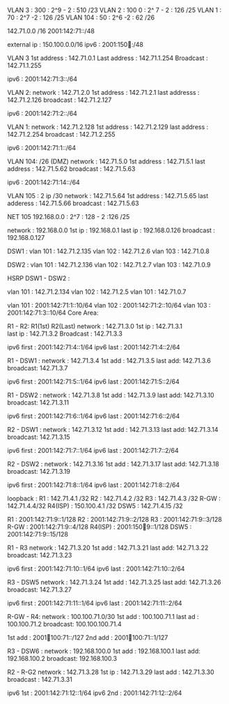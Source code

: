 VLAN 3 : 300 : 2^9 - 2 : 510  /23
VLAN 2 : 100 0 : 2^ 7 - 2 : 126 /25
VLAN 1 : 70 : 2^7 -2 : 126  /25
VLAN 104 : 50 : 2^6 -2 : 62 /26

142.71.0.0 /16
2001:142:71::/48

external ip : 150.100.0.0/16
ipv6 : 2001:150:100::/48

VLAN 3
1st address : 142.71.0.1
Last address : 142.71.1.254
Broadcast : 142.71.1.255

ipv6 : 2001:142:71:3::/64

VLAN 2:
network : 142.71.2.0
1st address : 142.71.2.1
last addresss : 142.71.2.126
broadcast : 142.71.2.127

ipv6 : 2001:142:71:2::/64

VLAN 1:
network : 142.71.2.128
1st address : 142.71.2.129
last address : 142.71.2.254
broadcast : 142.71.2.255

ipv6 : 2001:142:71:1::/64

VLAN 104: /26 (DMZ)
network : 142.71.5.0
1st address : 142.71.5.1
last address : 142.71.5.62
broadcast : 142.71.5.63

ipv6 : 2001:142:71:14::/64

VLAN 105 : 2 ip /30
network : 142.71.5.64
1st address : 142.71.5.65
last adderess : 142.71.5.66
broadcast : 142.71.5.63

NET 105
192.168.0.0 : 2^7 : 128 - 2 :126 /25

network      :  192.168.0.0
1st ip       :  192.168.0.1
last ip      :  192.168.0.126
broadcast    :  192.168.0.127



DSW1 : 
vlan 101  : 142.71.2.135
vlan 102  : 142.71.2.6
vlan 103  : 142.71.0.8

DSW2 : 
vlan 101  : 142.71.2.136
vlan 102  : 142.71.2.7
vlan 103  : 142.71.0.9

HSRP DSW1 - DSW2 :

vlan 101 : 142.71.2.134
vlan 102 : 142.71.2.5
vlan 101 : 142.71.0.7

vlan 101 : 2001:142:71:1::10/64
vlan 102 : 2001:142:71:2::10/64
vlan 103 : 2001:142:71:3::10/64
Core Area: 

R1 - R2: R1(1st) R2(Last)
network : 142.71.3.0 
1st ip : 142.71.3.1     
last ip : 142.71.3.2
Broadcast : 142.71.3.3

ipv6 first : 2001:142:71:4::1/64
ipv6 last  : 2001:142:71:4::2/64

R1 - DSW1 : 
network : 142.71.3.4
1st add : 142.71.3.5
last add: 142.71.3.6
broadcast: 142.71.3.7

ipv6 first : 2001:142:71:5::1/64
ipv6 last  : 2001:142:71:5::2/64

R1 - DSW2 : 
network : 142.71.3.8
1st add : 142.71.3.9
last add: 142.71.3.10
broadcast: 142.71.3.11

ipv6 first : 2001:142:71:6::1/64
ipv6 last  : 2001:142:71:6::2/64

R2 - DSW1 : 
network : 142.71.3.12
1st add : 142.71.3.13
last add: 142.71.3.14
broadcast: 142.71.3.15


ipv6 first : 2001:142:71:7::1/64
ipv6 last  : 2001:142:71:7::2/64

R2 - DSW2 : 
network : 142.71.3.16
1st add : 142.71.3.17
last add: 142.71.3.18 
broadcast: 142.71.3.19


ipv6 first : 2001:142:71:8::1/64
ipv6 last  : 2001:142:71:8::2/64


loopback : 
R1 : 142.71.4.1 /32	
R2 : 142.71.4.2 /32
R3 : 142.71.4.3 /32
R-GW : 142.71.4.4/32
R4(ISP) : 150.100.4.1 /32
DSW5 : 142.71.4.15 /32

R1 :  2001:142:71:9::1/128
R2 :  2001:142:71:9::2/128
R3 :  2001:142:71:9::3/128
R-GW : 2001:142:71:9::4/128
R4(ISP) :  2001:150:100:9::1/128
DSW5 : 2001:142:71:9::15/128

R1 - R3
network : 142.71.3.20
1st add : 142.71.3.21
last add: 142.71.3.22 
broadcast: 142.71.3.23


ipv6 first : 2001:142:71:10::1/64
ipv6 last  : 2001:142:71:10::2/64

R3 - DSW5
network : 142.71.3.24
1st add : 142.71.3.25
last add: 142.71.3.26 
broadcast: 142.71.3.27


ipv6 first : 2001:142:71:11::1/64
ipv6 last  : 2001:142:71:11::2/64


R-GW - R4:
network : 100.100.71.0/30
1st add : 100.100.71.1
last ad : 100.100.71.2
broadcast: 100.100.100.71.4

1st add : 2001:100:100:71::/127
2nd add : 2001:100:100:71::1/127

R3 - DSW6 :
network : 192.168.100.0
1st add : 192.168.100.1
last add: 192.168.100.2
broadcast: 192.168.100.3


R2 - R-G2
network : 142.71.3.28
1st ip : 142.71.3.29
last add : 142.71.3.30
broadcast : 142.71.3.31

ipv6 1st : 2001:142:71:12::1/64
ipv6 2nd : 2001:142:71:12::2/64

